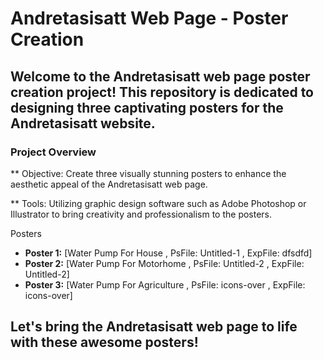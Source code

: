 
# Andretasisatt Web Page - Poster Creation
## Welcome to the Andretasisatt web page poster creation project! This repository is dedicated to designing three captivating posters for the Andretasisatt website.

### Project Overview
** Objective: Create three visually stunning posters to enhance the aesthetic appeal of the Andretasisatt web page.

** Tools: Utilizing graphic design software such as Adobe Photoshop or Illustrator to bring creativity and professionalism to the posters.

Posters <br>
- **Poster 1:**  [Water Pump For House , PsFile: Untitled-1 , ExpFile: dfsdfd] <br>
- **Poster 2:**  [Water Pump For Motorhome , PsFile: Untitled-2 , ExpFile: Untitled-2] <br>
- **Poster 3:**  [Water Pump For Agriculture , PsFile: icons-over , ExpFile: icons-over] <br>

## Let's bring the Andretasisatt web page to life with these awesome posters!
